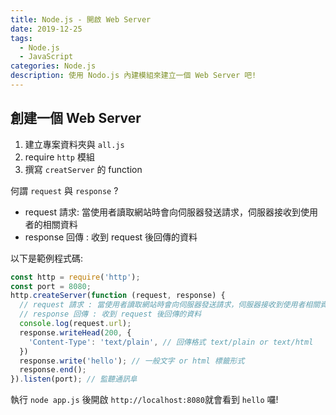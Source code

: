 ```yaml
---
title: Node.js - 開啟 Web Server
date: 2019-12-25
tags: 
  - Node.js
  - JavaScript
categories: Node.js
description: 使用 Nodo.js 內建模組來建立一個 Web Server 吧!
---
```

## 創建一個 Web Server
1. 建立專案資料夾與 `all.js`
2. require `http` 模組
3. 撰寫 `creatServer` 的 function

何謂 `request` 與 `response` ?
* request 請求: 當使用者讀取網站時會向伺服器發送請求，伺服器接收到使用者的相關資料
* response 回傳 : 收到 request 後回傳的資料

以下是範例程式碼:
``` JavaScript
const http = require('http');
const port = 8080;
http.createServer(function (request, response) {
  // request 請求 : 當使用者讀取網站時會向伺服器發送請求，伺服器接收到使用者相關資料
  // response 回傳 : 收到 request 後回傳的資料
  console.log(request.url);
  response.writeHead(200, {
    'Content-Type': 'text/plain', // 回傳格式 text/plain or text/html
  })
  response.write('hello'); // 一般文字 or html 標籤形式
  response.end();
}).listen(port); // 監聽通訊阜
```
執行 `node app.js` 後開啟 `http://localhost:8080`就會看到 `hello` 囉!